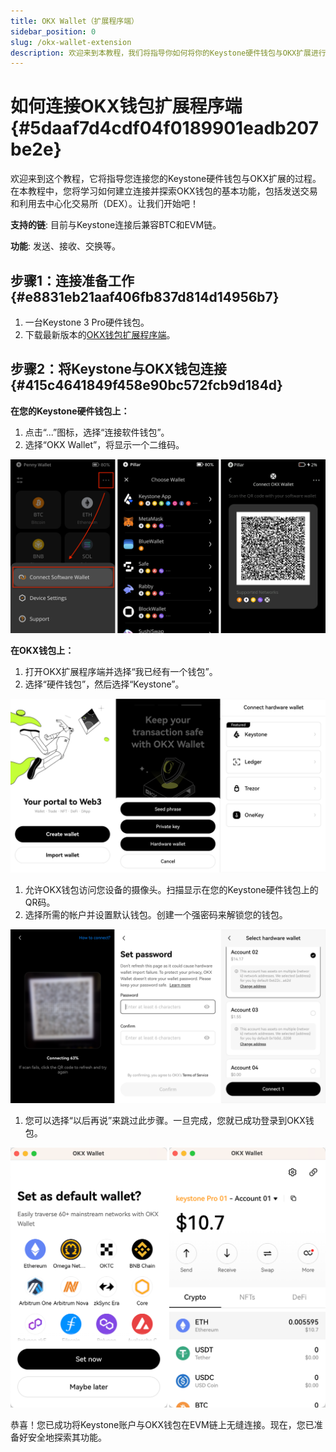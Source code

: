 ```yaml
---
title: OKX Wallet（扩展程序端）
sidebar_position: 0
slug: /okx-wallet-extension
description: 欢迎来到本教程，我们将指导你如何将你的Keystone硬件钱包与OKX扩展进行连接。在这个教程中，你将学习如何建立连接，并探索OKX钱包的基本功能，包括发送交易和使用去中心化交易所（DEX）。让我们开始吧！
---
```




# 如何连接OKX钱包扩展程序端 {#5daaf7d4cdf04f0189901eadb207be2e}


欢迎来到这个教程，它将指导您连接您的Keystone硬件钱包与OKX扩展的过程。在本教程中，您将学习如何建立连接并探索OKX钱包的基本功能，包括发送交易和利用去中心化交易所（DEX）。让我们开始吧！


**支持的链**: 目前与Keystone连接后兼容BTC和EVM链。


**功能**: 发送、接收、交换等。


## **步骤1：连接准备工作** {#e8831eb21aaf406fb837d814d14956b7}

1. 一台Keystone 3 Pro硬件钱包。
1. 下载最新版本的[OKX钱包扩展程序端](https://chrome.google.com/webstore/detail/okx-wallet/mcohilncbfahbmgdjkbpemcciiolgcge)。

## **步骤2：将Keystone与OKX钱包连接** {#415c4641849f458e90bc572fcb9d184d}


**在您的Keystone硬件钱包上：**

1. 点击“...”图标，选择“连接软件钱包”。
1. 选择“OKX Wallet”，将显示一个二维码。

  ![](./450408174.png)


**在OKX钱包上：**

1. 打开OKX扩展程序端并选择“我已经有一个钱包”。
1. 选择“硬件钱包”，然后选择“Keystone”。

  ![](./1544954263.png)

1. 允许OKX钱包访问您设备的摄像头。扫描显示在您的Keystone硬件钱包上的QR码。
1. 选择所需的帐户并设置默认钱包。创建一个强密码来解锁您的钱包。

  ![](./340772135.png)

1. 您可以选择“以后再说”来跳过此步骤。一旦完成，您就已成功登录到OKX钱包。

  ![](./934731013.png)


恭喜！您已成功将Keystone账户与OKX钱包在EVM链上无缝连接。现在，您已准备好安全地探索其功能。

